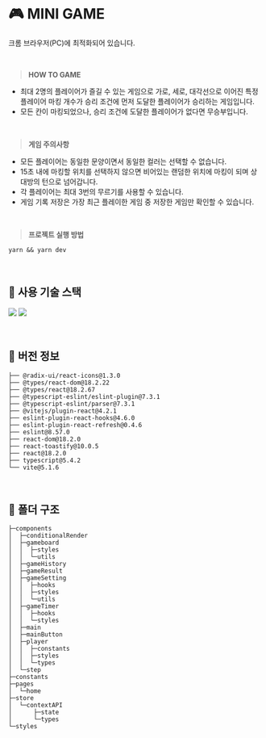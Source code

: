 # 🎮 MINI GAME

크롬 브라우저(PC)에 최적화되어 있습니다.

<br/>

> **HOW TO GAME**

- 최대 2명의 플레이어가 즐길 수 있는 게임으로 가로, 세로, 대각선으로 이어진
  특정 플레이어 마킹 개수가 승리 조건에 먼저 도달한 플레이어가 승리하는 게임입니다.
- 모든 칸이 마킹되었으나, 승리 조건에 도달한 플레이어가 없다면 무승부입니다.

<br/>

> **게임 주의사항**

- 모든 플레이어는 동일한 문양이면서 동일한 컬러는 선택할 수 없습니다.
- 15초 내에 마킹할 위치를 선택하지 않으면 비어있는 랜덤한 위치에 마킹이 되며 상대방의 턴으로 넘어갑니다.
- 각 플레이어는 최대 3번의 무르기를 사용할 수 있습니다.
- 게임 기록 저장은 가장 최근 플레이한 게임 중 저장한 게임만 확인할 수 있습니다.

<br/>

> **프로젝트 실행 방법**

```
yarn && yarn dev
```

<br/>


## 💎 사용 기술 스택

<img src="https://img.shields.io/badge/Typescript-3178C6?style=flat-round&logo=Typescript&logoColor=white"/> <img src="https://img.shields.io/badge/React-6EC0EB?style=flat-round&logo=React&logoColor=white"/>

<br/>


## 💎 버전 정보

```
├── @radix-ui/react-icons@1.3.0
├── @types/react-dom@18.2.22
├── @types/react@18.2.67
├── @typescript-eslint/eslint-plugin@7.3.1
├── @typescript-eslint/parser@7.3.1
├── @vitejs/plugin-react@4.2.1
├── eslint-plugin-react-hooks@4.6.0
├── eslint-plugin-react-refresh@0.4.6
├── eslint@8.57.0
├── react-dom@18.2.0
├── react-toastify@10.0.5
├── react@18.2.0
├── typescript@5.4.2
└── vite@5.1.6

```

<br/>


## 💎 폴더 구조

```
├─components
│  ├─conditionalRender
│  ├─gameboard
│  │  ├─styles
│  │  └─utils
│  ├─gameHistory
│  ├─gameResult
│  ├─gameSetting
│  │  ├─hooks
│  │  ├─styles
│  │  └─utils
│  ├─gameTimer
│  │  ├─hooks
│  │  └─styles
│  ├─main
│  ├─mainButton
│  ├─player
│  │  ├─constants
│  │  ├─styles
│  │  └─types
│  └─step
├─constants
├─pages
│  └─home
├─store
│  └─contextAPI
│      ├─state
│      └─types
└─styles
```
